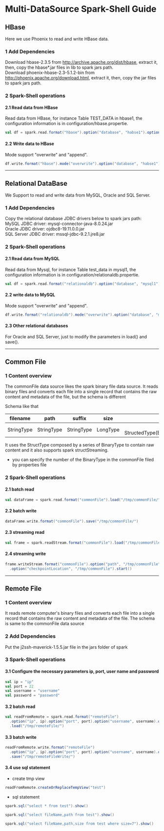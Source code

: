 # Multi-DataSource Spark-Shell Guide
## HBase
Here we use Phoenix to read and write HBase data.  
### 1 Add Dependencies
Download hbase-2.3.5 from http://archive.apache.org/dist/hbase, extract it, then, copy the hbase*.jar files in lib to spark jars path.  
Download phoenix-hbase-2.3-5.1.2-bin from http://phoenix.apache.org/download.html, extract it, then, copy the jar files to spark jars path.  
### 2 Spark-Shell operations
#### 2.1 Read data from HBase
Read data from HBase, for instance Table TEST_DATA in hbase1, the configuration information is in configuration/hbase.propertie.     
```scala
val df = spark.read.format("hbase").option("database", "habse1").option("table", "\"TEST_DATA\"").load()
```
#### 2.2 Write data to HBase
Mode support "overwrite" and "append".  
```scala
df.write.format("hbase").mode("overwrite").option("database", "habse1").option("table", "\"TEST_DATA\"").save()
```

------

## Relational DataBase
We Support to read and write data from MySQL, Oracle and SQL Server.  
### 1 Add Dependencies
Copy the relational database JDBC drivers below to spark jars path:  
MySQL JDBC driver: mysql-connector-java-8.0.24.jar  
Oracle JDBC driver: ojdbc8-19.11.0.0.jar  
SQL Server JDBC driver: mssql-jdbc-9.2.1.jre8.jar
### 2 Spark-Shell operations
#### 2.1 Read data from MySQL
Read data from Mysql, for instance Table test_data in mysql1, the configuration information is in configuration/relationaldb.propertie.  
```scala
val df = spark.read.format("relationaldb").option("database", "mysql1").option("table", "test_data").load()
```
#### 2.2 write data to MySQL
Mode support "overwrite" and "append".  
```scala
df.write.format("relationaldb").mode("overwrite").option("database", "mysql1").option("table", "test_data").save()
```
#### 2.3 Other relational databases
For Oracle and SQL Server, just to modify the parameters in load() and save().

------

## Common File

### 1 Content overview

The commonFile data source likes the spark binary file data source.
It reads binary files and converts each file into a single record that contains the raw content and metadata of the file, but the schema is different

Schema like that

|  filename  |    path    |   suffix   |   size   |                      commonFile                      |
| :--------: | :--------: | :--------: | :------: | :--------------------------------------------------: |
| StringType | StringType | StringType | LongType | StructFiled[ StructedType(BinaryType,BinaryType,……)] |

It uses the StructType composed by a series of BinaryType to contain raw content and it also supports spark structStreaming.

- you can specify the number of the BinaryType in the commonFile filed by properties file

### 2 Spark-Shell operations

#### 2.1 batch read

```scala
val dataFrame = spark.read.format("commonFile").load("/tmp/commonFile/")
```

#### 2.2 batch write

```scala
dataFrame.write.format("commonFile").save("/tmp/commonFile/")
```

#### 2.3 streaming read

```scala
val frame = spark.readStream.format("commonFile").load("/tmp/commonFile")
```

#### 2.4 streaming write

```scala
frame.writeStream.format("commonFile").option("path", "/tmp/commonFile")
  .option("checkpointLocation", "/tmp/commonFile").start()
```

------

## Remote File

### 1 Content overview

It reads remote computer's binary files and converts each file into a single record that contains the raw content and metadata of the file.
The schema is same to the commonFile data source

### 2 Add Dependencies

Put the j2ssh-maverick-1.5.5.jar file in the jars folder of spark

### 3 Spark-Shell operations

#### 3.1 Configure the necessary parameters ip, port, user name and password

```scala
val ip = "ip"
val port = 22
val username = "username"
val password = "password"
```

#### 3.2 batch read

```scala
val readFromRemote = spark.read.format("remoteFile")
  .option("ip", ip).option("port", port).option("username", username).option("password", password)
  .load("/tmp/remoteFile/")
```

#### 3.3 batch write

```scala
readFromRemote.write.format("remoteFile")
  .option("ip", ip).option("port", port).option("username", username).option("password", password)
  .save("/tmp/remoteFileWrite/")
```

#### 3.4 use sql statement

- create tmp view

```scala
readFromRemote.createOrReplaceTempView("test")
```

- sql statement

```scala
spark.sql("select * from test").show()
```

```scala
spark.sql("select fileName,path from test").show()
```

```scala
spark.sql("select fileName,path,size from test where size=7").show()
```
